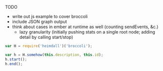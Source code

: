 TODO

- write out js example to cover broccoli
- include JSON graph output
- think about cases in ember at runtime as well (counting sendEvents, &c.)
  - lazy granularity (initially pushing stats on a single root node; adding detail by calling start/stop)


```js
var H = require('heimdall')('broccoli');

var h = H.somehow(this.description, this.id);
h.start();
h.end();
```

```
```
